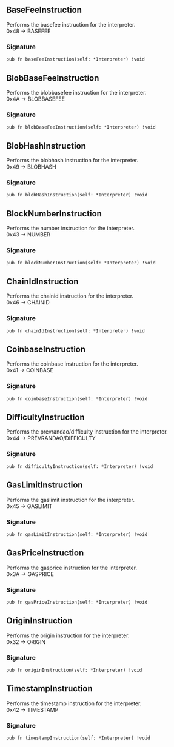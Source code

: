 ## BaseFeeInstruction
Performs the basefee instruction for the interpreter.\
0x48 -> BASEFEE

### Signature

```zig
pub fn baseFeeInstruction(self: *Interpreter) !void
```

## BlobBaseFeeInstruction
Performs the blobbasefee instruction for the interpreter.\
0x4A -> BLOBBASEFEE

### Signature

```zig
pub fn blobBaseFeeInstruction(self: *Interpreter) !void
```

## BlobHashInstruction
Performs the blobhash instruction for the interpreter.\
0x49 -> BLOBHASH

### Signature

```zig
pub fn blobHashInstruction(self: *Interpreter) !void
```

## BlockNumberInstruction
Performs the number instruction for the interpreter.\
0x43 -> NUMBER

### Signature

```zig
pub fn blockNumberInstruction(self: *Interpreter) !void
```

## ChainIdInstruction
Performs the chainid instruction for the interpreter.\
0x46 -> CHAINID

### Signature

```zig
pub fn chainIdInstruction(self: *Interpreter) !void
```

## CoinbaseInstruction
Performs the coinbase instruction for the interpreter.\
0x41 -> COINBASE

### Signature

```zig
pub fn coinbaseInstruction(self: *Interpreter) !void
```

## DifficultyInstruction
Performs the prevrandao/difficulty instruction for the interpreter.\
0x44 -> PREVRANDAO/DIFFICULTY

### Signature

```zig
pub fn difficultyInstruction(self: *Interpreter) !void
```

## GasLimitInstruction
Performs the gaslimit instruction for the interpreter.\
0x45 -> GASLIMIT

### Signature

```zig
pub fn gasLimitInstruction(self: *Interpreter) !void
```

## GasPriceInstruction
Performs the gasprice instruction for the interpreter.\
0x3A -> GASPRICE

### Signature

```zig
pub fn gasPriceInstruction(self: *Interpreter) !void
```

## OriginInstruction
Performs the origin instruction for the interpreter.\
0x32 -> ORIGIN

### Signature

```zig
pub fn originInstruction(self: *Interpreter) !void
```

## TimestampInstruction
Performs the timestamp instruction for the interpreter.\
0x42 -> TIMESTAMP

### Signature

```zig
pub fn timestampInstruction(self: *Interpreter) !void
```

